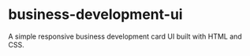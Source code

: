# business-development-ui
A simple responsive business development card UI built with HTML and CSS.
